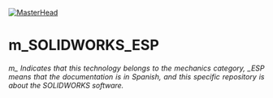 [![MasterHead](http://dicer0.com/wp-content/uploads/2023/09/SOLIDWORKS-di_cer0-Banner.png)](https://dicer0.com/)
# m_SOLIDWORKS_ESP
<h6 align="justify">m_ Indicates that this technology belongs to the mechanics category, _ESP means that the documentation is in Spanish, and this specific repository is about the SOLIDWORKS software.</h6>

